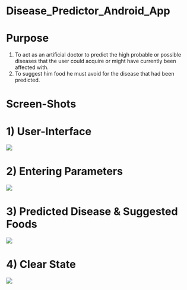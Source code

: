# Disease_Predictor_Android_App

# Purpose
   1) To act as an artificial doctor to predict the high probable or possible diseases that the user could acquire or might have currently been affected with.
   2) To suggest him food he must avoid for the disease that had been predicted.
   
# Screen-Shots
   
   # 1) User-Interface
   ![](images/1.png)

  #  2) Entering Parameters
![](images/1.png)
  
  #  3) Predicted Disease & Suggested Foods
![](images/1.png)
  
  #  4) Clear State
![](images/1.png)
  
   
   
